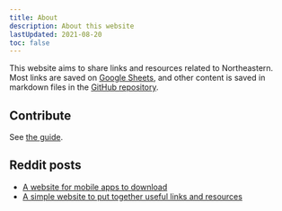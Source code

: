 ```yaml
---
title: About
description: About this website
lastUpdated: 2021-08-20
toc: false
---
```


This website aims to share links and resources related to Northeastern. Most links are saved on [Google Sheets](https://docs.google.com/spreadsheets/d/1EpqttYamRgsOIj84_t19SymIuXhD1fgbg6EG1zIoMJM/edit#gid=1558207367), and other content is saved in markdown files in the [GitHub repository](https://github.com/ninest/huskinfo).

## Contribute
See [the guide](/contribute).

## Reddit posts
- [A website for mobile apps to download](https://www.reddit.com/r/NEU/comments/p7jrs6/a_website_for_mobile_apps_to_download/)
- [A simple website to put together useful links and resources](https://www.reddit.com/r/NEU/comments/orw38h/i_made_a_simple_website_to_put_together_useful/)
